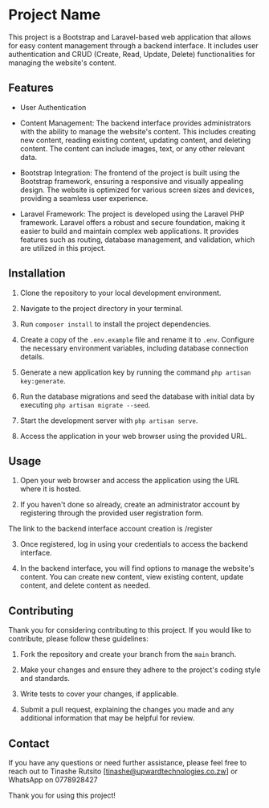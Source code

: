 # Project Name

This project is a Bootstrap and Laravel-based web application that allows for easy content management through a backend interface. It includes user authentication and CRUD (Create, Read, Update, Delete) functionalities for managing the website's content.

## Features

- User Authentication

- Content Management: The backend interface provides administrators with the ability to manage the website's content. This includes creating new content, reading existing content, updating content, and deleting content. The content can include images, text, or any other relevant data.

- Bootstrap Integration: The frontend of the project is built using the Bootstrap framework, ensuring a responsive and visually appealing design. The website is optimized for various screen sizes and devices, providing a seamless user experience.

- Laravel Framework: The project is developed using the Laravel PHP framework. Laravel offers a robust and secure foundation, making it easier to build and maintain complex web applications. It provides features such as routing, database management, and validation, which are utilized in this project.

## Installation

1. Clone the repository to your local development environment.

2. Navigate to the project directory in your terminal.

3. Run `composer install` to install the project dependencies.

4. Create a copy of the `.env.example` file and rename it to `.env`. Configure the necessary environment variables, including database connection details.

5. Generate a new application key by running the command `php artisan key:generate`.

6. Run the database migrations and seed the database with initial data by executing `php artisan migrate --seed`.

7. Start the development server with `php artisan serve`.

8. Access the application in your web browser using the provided URL.

## Usage

1. Open your web browser and access the application using the URL where it is hosted.

2. If you haven't done so already, create an administrator account by registering through the provided user registration form.

The link to the backend interface account creation is /register

3. Once registered, log in using your credentials to access the backend interface.

4. In the backend interface, you will find options to manage the website's content. You can create new content, view existing content, update content, and delete content as needed.

## Contributing

Thank you for considering contributing to this project. If you would like to contribute, please follow these guidelines:

1. Fork the repository and create your branch from the `main` branch.

2. Make your changes and ensure they adhere to the project's coding style and standards.

3. Write tests to cover your changes, if applicable.

4. Submit a pull request, explaining the changes you made and any additional information that may be helpful for review.

## Contact

If you have any questions or need further assistance, please feel free to reach out to Tinashe Rutsito [tinashe@upwardtechnologies.co.zw] or WhatsApp on 0778928427

Thank you for using this project!
